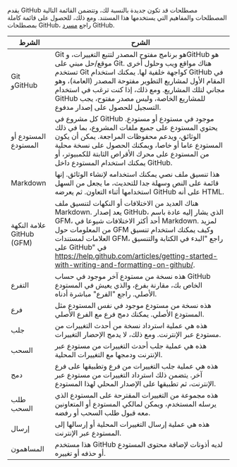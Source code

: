 يقدم GitHub مصطلحات قد تكون جديدة بالنسبة لك، وتتضمن القائمة التالية المصطلحات والمفاهيم التي يستخدمها هذا المستند. ومع ذلك، للحصول على قائمة كاملة بمصطلحات GitHub، راجع [مسرد](https://docs.github.com/en/get-started/quickstart/github-glossary) GitHub.

| الشرط | الشرح |
| --- | --- |
| Git وGitHub | Git هو برنامج مفتوح المصدر لتتبع التغييرات، وGitHub هو موقع/حل مبني على Git. هناك مواقع ويب وحلول أخرى تستخدم Git كواجهة خلفية لها. يمكنك استخدام GitHub في المقام الأول لمشاريع التطوير مفتوحة المصدر (العامة)، وهو مجاني لتلك المشاريع. ومع ذلك، إذا كنت ترغب في استخدام GitHub للمشاريع الخاصة، وليس مصدر مفتوح، يجب التسجيل للحصول على إصدار مدفوع. |
| المستودع أو المستودع | كل مشروع في GitHub موجود في مستودع أو مستودع. يحتوي المستودع على جميع ملفات المشروع، بما في ذلك الوثائق، ويدعم محفوظات المراجعة. يمكن أن يكون المستودع عاما أو خاصا، ويمكنك الحصول على نسخة محلية من المستودع على محرك الأقراص الثابتة للكمبيوتر، أو يمكنك استخدام المستودع داخل GitHub. |
| Markdown | هذا تنسيق ملف نصي يمكنك استخدامه لإنشاء الوثائق. إنها قائمة على النص وسهلة جدا للتحديث، ما يجعل من السهل استخدامها أثناء التعاون. ثم يعرضه GitHub على أنه HTML. |
| علامة النكهة GitHub (GFM) | هناك العديد من الاختلافات أو النكهات لتنسيق ملف Markdown. يعد إصدار GitHub، الذي يشار إليه عادة باسم GFM، أحد أكثر الاختلافات شيوعا في Markdown. لمزيد من المعلومات حول GFM وكيف يمكنك استخدام تنسيق العلامات لمستندات GFM، راجع "البدء في الكتابة والتنسيق على GitHub" في https://help.github.com/articles/getting-started-with-writing-and-formatting-on-github/. |
| التفرع | هذه نسخة من مستودع آخر موجود في حساب GitHub الخاص بك، مقارنة بفرع، والذي يعيش في المستودع الأصلي. راجع "الفرع" مباشرة أدناه. |
| فرع | هذه نسخة من مستودع موجود في نفس المستودع مثل المستودع الأصلي. يمكنك دمج فرع مع الفرع الأصلي. |
| جلب | هذه هي عملية استرداد نسخة من أحدث التغييرات من مستودع عبر الإنترنت. ومع ذلك، لا يدمج الإحضار التغييرات. |
| السحب | هذه هي عملية جلب أحدث التغييرات من مستودع عبر الإنترنت ودمجها مع التغييرات المحلية. |
| ‏‏دمج | هذه هي عملية جلب التغييرات من فرع وتطبيقها على فرع آخر. يتضمن ذلك استرداد التغييرات من مستودع عبر الإنترنت، ثم تطبيقها على الإصدار المحلي لهذا المستودع. |
| طلب السحب | هذه مجموعة من التغييرات المقترحة على المستودع الذي يرسله المستخدم، ويمكن لمالكي المستودع أو المتعاونين معه قبول طلب السحب أو رفضه. |
| إرسال | هذه هي عملية إرسال التغييرات المحلية أو إرسالها إلى المستودع عبر الإنترنت. |
| المساهمون | هذا مستخدم GitHub لديه أذونات لإضافة محتوى المستودع أو حذفه أو تغييره. |
